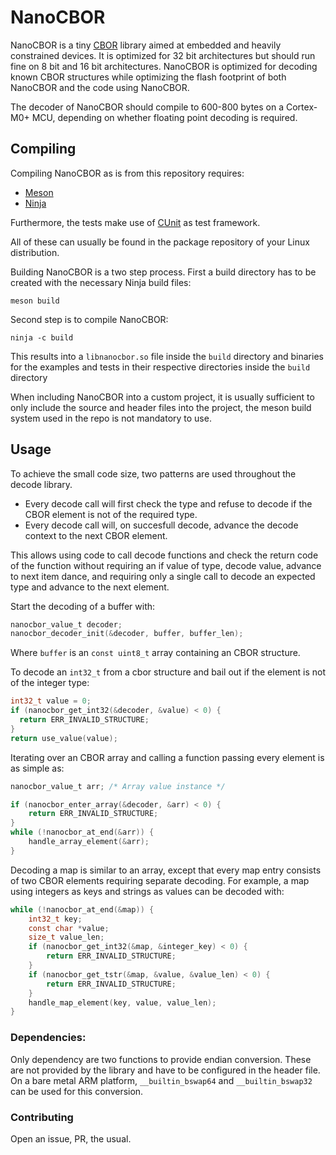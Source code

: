 # NanoCBOR

NanoCBOR is a tiny [CBOR](https://tools.ietf.org/html/rfc7049) library aimed at embedded and heavily constrained devices.
It is optimized for 32 bit architectures but should run fine on 8 bit and 16 bit architectures.
NanoCBOR is optimized for decoding known CBOR structures while optimizing the flash footprint of both NanoCBOR and the code using NanoCBOR.

The decoder of NanoCBOR should compile to 600-800 bytes on a Cortex-M0+ MCU, depending on whether floating point decoding is required.

## Compiling

Compiling NanoCBOR as is from this repository requires:
- [Meson] 
- [Ninja]

Furthermore, the tests make use of [CUnit] as test framework.

All of these can usually be found in the package repository of your Linux distribution.

Building NanoCBOR is a two step process. First a build directory has to be created with the necessary Ninja build files:

```
meson build
```

Second step is to compile NanoCBOR:

```
ninja -c build
```

This results into a `libnanocbor.so` file inside the `build` directory and binaries for the examples and tests in their respective directories inside the `build` directory

When including NanoCBOR into a custom project, it is usually sufficient to only include the source and header files into the project, the meson build system used in the repo is not mandatory to use.

## Usage

To achieve the small code size, two patterns are used throughout the decode library.

 - Every decode call will first check the type and refuse to decode if the CBOR element is not of the required type.
 - Every decode call will, on succesfull decode, advance the decode context to the next CBOR element.

This allows using code to call decode functions and check the return code of the function without requiring an if value of type, decode value, advance to next item dance, and requiring only a single call to decode an expected type and advance to the next element.

Start the decoding of a buffer with:

```C
nanocbor_value_t decoder;
nanocbor_decoder_init(&decoder, buffer, buffer_len);
```

Where `buffer` is an `const uint8_t` array containing an CBOR structure.

To decode an `int32_t` from a cbor structure and bail out if the element is not of the integer type:

```C
int32_t value = 0;
if (nanocbor_get_int32(&decoder, &value) < 0) {
  return ERR_INVALID_STRUCTURE;
}
return use_value(value);
```

Iterating over an CBOR array and calling a function passing every element is as simple as:

```C
nanocbor_value_t arr; /* Array value instance */

if (nanocbor_enter_array(&decoder, &arr) < 0) {
    return ERR_INVALID_STRUCTURE;
}
while (!nanocbor_at_end(&arr)) {
    handle_array_element(&arr);
}
```

Decoding a map is similar to an array, except that every map entry consists of two CBOR elements requiring separate decoding.
For example, a map using integers as keys and strings as values can be decoded with:

```C
while (!nanocbor_at_end(&map)) {
    int32_t key;
    const char *value;
    size_t value_len;
    if (nanocbor_get_int32(&map, &integer_key) < 0) {
        return ERR_INVALID_STRUCTURE;
    }
    if (nanocbor_get_tstr(&map, &value, &value_len) < 0) {
        return ERR_INVALID_STRUCTURE;
    }
    handle_map_element(key, value, value_len);
}
```


### Dependencies:

Only dependency are two functions to provide endian conversion.
These are not provided by the library and have to be configured in the header file.
On a bare metal ARM platform, `__builtin_bswap64` and `__builtin_bswap32` can be used for this conversion.

### Contributing

Open an issue, PR, the usual.

[Meson]: https://mesonbuild.com/
[Ninja]: https://ninja-build.org/
[CUnit]: https://cunit.sourceforge.net/
